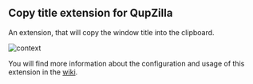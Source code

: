 Copy title extension for QupZilla
-------------------------------------------------
An extension, that will copy the window title into the clipboard.

![context](http://i.imgur.com/3ewZIZU.png)

You will find more information about the configuration and usage of this extension in the [wiki](https://github.com/QupZilla/qupzilla-plugins/wiki/Copy-Title).
